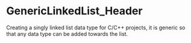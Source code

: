 # GenericLinkedList_Header
Creating a singly linked list data type for C/C++ projects, it is generic so that any data type can be added towards the list.
